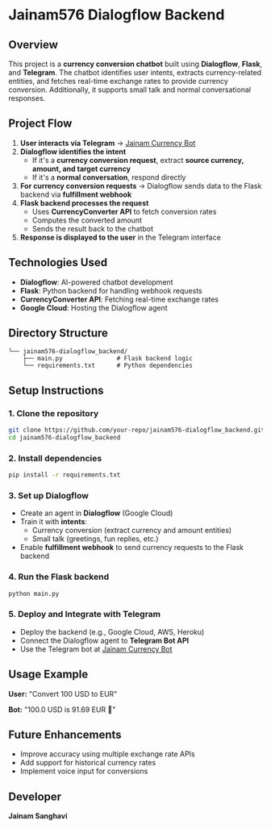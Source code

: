 # Jainam576 Dialogflow Backend

## Overview
This project is a **currency conversion chatbot** built using **Dialogflow**, **Flask**, and **Telegram**. The chatbot identifies user intents, extracts currency-related entities, and fetches real-time exchange rates to provide currency conversion. Additionally, it supports small talk and normal conversational responses.

## Project Flow
1. **User interacts via Telegram** → [Jainam Currency Bot](http://t.me/Jainam_currency_bot)
2. **Dialogflow identifies the intent**
   - If it's a **currency conversion request**, extract **source currency, amount, and target currency**
   - If it's a **normal conversation**, respond directly
3. **For currency conversion requests** → Dialogflow sends data to the Flask backend via **fulfillment webhook**
4. **Flask backend processes the request**
   - Uses **CurrencyConverter API** to fetch conversion rates
   - Computes the converted amount
   - Sends the result back to the chatbot
5. **Response is displayed to the user** in the Telegram interface

## Technologies Used
- **Dialogflow**: AI-powered chatbot development
- **Flask**: Python backend for handling webhook requests
- **CurrencyConverter API**: Fetching real-time exchange rates
- **Google Cloud**: Hosting the Dialogflow agent

## Directory Structure
```
└── jainam576-dialogflow_backend/
    ├── main.py               # Flask backend logic
    └── requirements.txt      # Python dependencies
```

## Setup Instructions
### 1. Clone the repository
```sh
git clone https://github.com/your-repo/jainam576-dialogflow_backend.git
cd jainam576-dialogflow_backend
```

### 2. Install dependencies
```sh
pip install -r requirements.txt
```

### 3. Set up Dialogflow
- Create an agent in **Dialogflow** (Google Cloud)
- Train it with **intents**:
  - Currency conversion (extract currency and amount entities)
  - Small talk (greetings, fun replies, etc.)
- Enable **fulfillment webhook** to send currency requests to the Flask backend

### 4. Run the Flask backend
```sh
python main.py
```

### 5. Deploy and Integrate with Telegram
- Deploy the backend (e.g., Google Cloud, AWS, Heroku)
- Connect the Dialogflow agent to **Telegram Bot API**
- Use the Telegram bot at [Jainam Currency Bot](http://t.me/Jainam_currency_bot)

## Usage Example
**User:** "Convert 100 USD to EUR"

**Bot:** "100.0 USD is 91.69 EUR 💱"

## Future Enhancements
- Improve accuracy using multiple exchange rate APIs
- Add support for historical currency rates
- Implement voice input for conversions

## Developer
**Jainam Sanghavi** 

